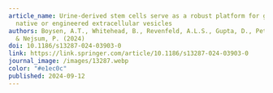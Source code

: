 ```yaml
---
article_name: Urine-derived stem cells serve as a robust platform for generating
  native or engineered extracellular vesicles
authors: Boysen, A.T., Whitehead, B., Revenfeld, A.L.S., Gupta, D., Petersen, T.
  & Nejsum, P. (2024)
doi: 10.1186/s13287-024-03903-0
link: https://link.springer.com/article/10.1186/s13287-024-03903-0
journal_image: /images/13287.webp
color: "#e1ec0c"
published: 2024-09-12
---
```

